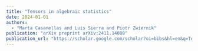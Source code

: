 ```yaml
---
title: "Tensors in algebraic statistics"
date: 2024-01-01
authors:
  - "Marta Casanellas and Luis Sierra and Piotr Zwiernik"
publication: "arXiv preprint arXiv:2411.14080"
publication_url: "https://scholar.google.com/scholar?oi=bibs&hl=en&q=Tensors+in+algebraic+statistics"
---
```

